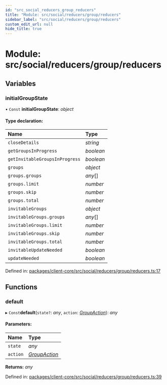 ```yaml
---
id: "src_social_reducers_group_reducers"
title: "Module: src/social/reducers/group/reducers"
sidebar_label: "src/social/reducers/group/reducers"
custom_edit_url: null
hide_title: true
---
```


# Module: src/social/reducers/group/reducers

## Variables

### initialGroupState

• `Const` **initialGroupState**: *object*

#### Type declaration:

| Name | Type |
| :------ | :------ |
| `closeDetails` | *string* |
| `getGroupsInProgress` | *boolean* |
| `getInvitableGroupsInProgress` | *boolean* |
| `groups` | *object* |
| `groups.groups` | *any*[] |
| `groups.limit` | *number* |
| `groups.skip` | *number* |
| `groups.total` | *number* |
| `invitableGroups` | *object* |
| `invitableGroups.groups` | *any*[] |
| `invitableGroups.limit` | *number* |
| `invitableGroups.skip` | *number* |
| `invitableGroups.total` | *number* |
| `invitableUpdateNeeded` | *boolean* |
| `updateNeeded` | *boolean* |

Defined in: [packages/client-core/src/social/reducers/group/reducers.ts:17](https://github.com/xr3ngine/xr3ngine/blob/7e8e151f1/packages/client-core/src/social/reducers/group/reducers.ts#L17)

## Functions

### default

▸ `Const`**default**(`state?`: *any*, `action`: [*GroupAction*](src_social_reducers_group_actions.md#groupaction)): *any*

#### Parameters:

| Name | Type |
| :------ | :------ |
| `state` | *any* |
| `action` | [*GroupAction*](src_social_reducers_group_actions.md#groupaction) |

**Returns:** *any*

Defined in: [packages/client-core/src/social/reducers/group/reducers.ts:39](https://github.com/xr3ngine/xr3ngine/blob/7e8e151f1/packages/client-core/src/social/reducers/group/reducers.ts#L39)
